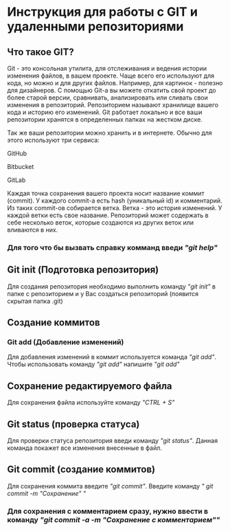 # Инструкция для работы с GIT и удаленными репозиториями #
## Что такое GIT?
Git - это консольная утилита, для отслеживания и ведения истории изменения файлов, в вашем проекте. Чаще всего его используют для кода, но можно и для других файлов. Например, для картинок - полезно для дизайнеров.
С помощью Git-a вы можете откатить свой проект до более старой версии, сравнивать, анализировать или сливать свои изменения в репозиторий.
Репозиторием называют хранилище вашего кода и историю его изменений. Git работает локально и все ваши репозитории хранятся в определенных папках на жестком диске.

Так же ваши репозитории можно хранить и в интернете. Обычно для этого используют три сервиса:

GitHub

Bitbucket

GitLab

Каждая точка сохранения вашего проекта носит название коммит (commit). У каждого commit-a есть hash (уникальный id) и комментарий. Из таких commit-ов собирается ветка. Ветка - это история изменений. У каждой ветки есть свое название. Репозиторий может содержать в себе несколько веток, которые создаются из других веток или вливаются в них.

### Для того что бы вызвать справку комманд введи *"git help"*

## Git init (Подготовка репозитория)
Для создания репозитория необходимо выполнить команду *"git init"* в папке с репозиторием и у Вас создаться репозиторий (появится скрытая папка .git)

## Создание коммитов

### Git add (Добавление изменений)
Для добавления изменений в коммит используется команда *"git add"*. Чтобы использовать команду *"git add"* напишите *"git add" <filename>*

## Сохранение редактируемого файла
Для сохранения файла используйте команду *"CTRL + S"*

## Git status (проверка статуса)
Для проверки статуса репозитория введи команду *"git status"*. Данная команда покажет все изменения внесенные в файл.

## Git commit (создание коммитов)
Для сохранения коммита введите *"git commit"*. Введите команду *" git commit -m "Сохранение" "*


### Для сохранения с комментарием сразу, нужно ввести в команду *"git commit -a -m "Сохранение с комментарием""*

